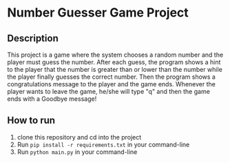 # Number Guesser Game Project

## Description
This project is a game where the system chooses a random number and the player must guess the number. After each guess, the program shows a hint to the player that the number is greater than or lower than the number while the player finally guesses the correct number. Then the program shows a congratulations message to the player and the game ends. Whenever the player wants to leave the game, he/she will type "q" and then the game ends with a Goodbye message!

## How to run
1. clone this repository and cd into the project
2. Run `pip install -r requirements.txt` in your command-line
3. Run `python main.py` in your command-line

